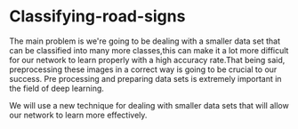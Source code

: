 # Classifying-road-signs

The main problem is we're going to be dealing with a smaller data set that can be classified into many more classes,this can make it a lot more difficult for our network to learn properly with a high accuracy rate.That being said, preprocessing these images in a correct way is going to be crucial to our success. Pre processing and preparing data sets is extremely important in the field of deep learning.

We will use a new technique for dealing with smaller data sets that will allow our network to learn more effectively.
